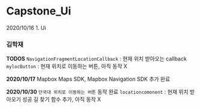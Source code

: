 # Capstone_Ui

2020/10/16 1. Ui

### 김학재  
**TODOS**
`NavigationFragmentLocationCallback` : 현재 위치 받아오는 callback
`mylocButton` : 현재 위치로 이동하는 버튼, 아직 동작 X

**2020/10/17**
Mapbox Maps SDK, Mapbox Navigation SDK 추가 완료

**2020/10/30**
`단국대 위치로 이동하는 버튼` 동작 완료
`locationcomonent` : 현재 위치 받아오기 성공
길 찾기 함수 추가, 아직 동작 X
